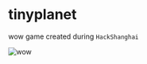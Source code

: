 # tinyplanet
wow game created during `HackShanghai`

![wow](https://github.com/tankiJong/tinyplanet/raw/tanki/t/screen-recording.gif)
